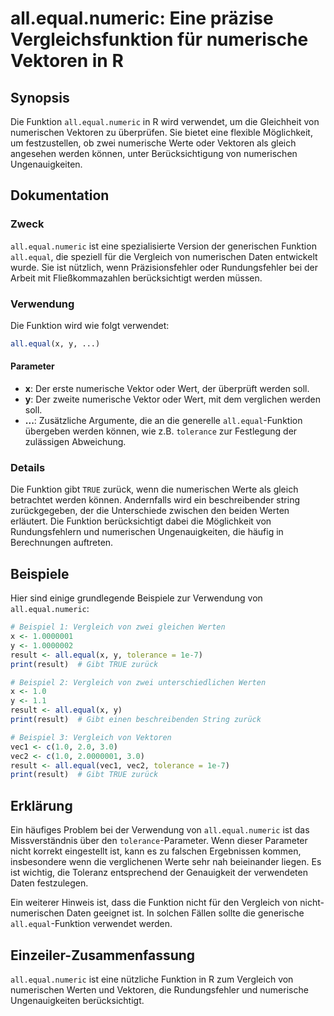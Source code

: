 <!--
Meta Description: # all.equal.numeric: Eine präzise Vergleichsfunktion für numerische Vektoren in R ## Synopsis Die Funktion `all.equal.numeric` in R wird verwendet, um...
Meta Keywords: die, all, equal, von, der
-->

# all.equal.numeric: Eine präzise Vergleichsfunktion für numerische Vektoren in R

## Synopsis
Die Funktion `all.equal.numeric` in R wird verwendet, um die Gleichheit von numerischen Vektoren zu überprüfen. Sie bietet eine flexible Möglichkeit, um festzustellen, ob zwei numerische Werte oder Vektoren als gleich angesehen werden können, unter Berücksichtigung von numerischen Ungenauigkeiten.

## Dokumentation
### Zweck
`all.equal.numeric` ist eine spezialisierte Version der generischen Funktion `all.equal`, die speziell für die Vergleich von numerischen Daten entwickelt wurde. Sie ist nützlich, wenn Präzisionsfehler oder Rundungsfehler bei der Arbeit mit Fließkommazahlen berücksichtigt werden müssen.

### Verwendung
Die Funktion wird wie folgt verwendet:

```R
all.equal(x, y, ...)
```

#### Parameter
- **x**: Der erste numerische Vektor oder Wert, der überprüft werden soll.
- **y**: Der zweite numerische Vektor oder Wert, mit dem verglichen werden soll.
- **...**: Zusätzliche Argumente, die an die generelle `all.equal`-Funktion übergeben werden können, wie z.B. `tolerance` zur Festlegung der zulässigen Abweichung.

### Details
Die Funktion gibt `TRUE` zurück, wenn die numerischen Werte als gleich betrachtet werden können. Andernfalls wird ein beschreibender string zurückgegeben, der die Unterschiede zwischen den beiden Werten erläutert. Die Funktion berücksichtigt dabei die Möglichkeit von Rundungsfehlern und numerischen Ungenauigkeiten, die häufig in Berechnungen auftreten.

## Beispiele
Hier sind einige grundlegende Beispiele zur Verwendung von `all.equal.numeric`:

```R
# Beispiel 1: Vergleich von zwei gleichen Werten
x <- 1.0000001
y <- 1.0000002
result <- all.equal(x, y, tolerance = 1e-7)
print(result)  # Gibt TRUE zurück

# Beispiel 2: Vergleich von zwei unterschiedlichen Werten
x <- 1.0
y <- 1.1
result <- all.equal(x, y)
print(result)  # Gibt einen beschreibenden String zurück

# Beispiel 3: Vergleich von Vektoren
vec1 <- c(1.0, 2.0, 3.0)
vec2 <- c(1.0, 2.0000001, 3.0)
result <- all.equal(vec1, vec2, tolerance = 1e-7)
print(result)  # Gibt TRUE zurück
```

## Erklärung
Ein häufiges Problem bei der Verwendung von `all.equal.numeric` ist das Missverständnis über den `tolerance`-Parameter. Wenn dieser Parameter nicht korrekt eingestellt ist, kann es zu falschen Ergebnissen kommen, insbesondere wenn die verglichenen Werte sehr nah beieinander liegen. Es ist wichtig, die Toleranz entsprechend der Genauigkeit der verwendeten Daten festzulegen.

Ein weiterer Hinweis ist, dass die Funktion nicht für den Vergleich von nicht-numerischen Daten geeignet ist. In solchen Fällen sollte die generische `all.equal`-Funktion verwendet werden.

## Einzeiler-Zusammenfassung
`all.equal.numeric` ist eine nützliche Funktion in R zum Vergleich von numerischen Werten und Vektoren, die Rundungsfehler und numerische Ungenauigkeiten berücksichtigt.